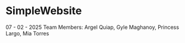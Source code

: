 # SimpleWebsite
07 - 02 - 2025
Team Members:
Argel Quiap,
Gyle Maghanoy,
Princess Largo,
Mia Torres
